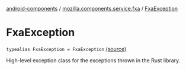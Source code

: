 [android-components](../index.md) / [mozilla.components.service.fxa](index.md) / [FxaException](./-fxa-exception.md)

# FxaException

`typealias FxaException = FxaException` [(source)](https://github.com/mozilla-mobile/android-components/blob/master/components/service/firefox-accounts/src/main/java/mozilla/components/service/fxa/Exceptions.kt#L10)

High-level exception class for the exceptions thrown in the Rust library.

